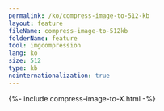 ```yaml
---
permalink: /ko/compress-image-to-512-kb
layout: feature
fileName: compress-image-to-512kb
folderName: feature
tool: imgcompression
lang: ko
size: 512
type: kb
nointernationalization: true
---
```

{%- include compress-image-to-X.html -%}       
